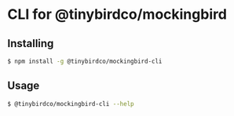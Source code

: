 # CLI for @tinybirdco/mockingbird

## Installing

```bash
$ npm install -g @tinybirdco/mockingbird-cli
```

## Usage

```bash
$ @tinybirdco/mockingbird-cli --help
```
